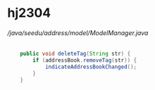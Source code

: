 # hj2304
###### /java/seedu/address/model/ModelManager.java
``` java
    public void deleteTag(String str) {
        if (addressBook.removeTag(str)) {
            indicateAddressBookChanged();
        }
    }

```
